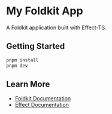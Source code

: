 # My Foldkit App

A Foldkit application built with Effect-TS.

## Getting Started

```bash
pnpm install
pnpm dev
```

## Learn More

- [Foldkit Documentation](https://github.com/devinjameson/foldkit)
- [Effect Documentation](https://effect.website)
